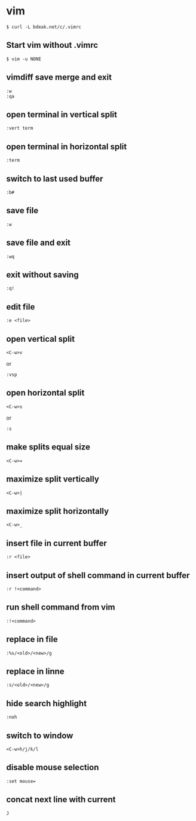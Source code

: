 # vim

	$ curl -L bdeak.net/c/.vimrc

## Start vim without .vimrc

    $ vim -u NONE

## vimdiff save merge and exit

    :w
    :qa

## open terminal in vertical split

	:vert term

## open terminal in horizontal split

	:term

## switch to last used buffer

	:b#

## save file

	:w

## save file and exit

	:wq

## exit without saving

	:q!

## edit file

	:e <file>

## open vertical split

	<C-w>v

or

	:vsp

## open horizontal split

	<C-w>s

or

	:s

## make splits equal size

	<C-w>=

## maximize split vertically

	<C-w>|

## maximize split horizontally

	<C-w>_

## insert file in current buffer

	:r <file>

## insert output of shell command in current buffer

	:r !<command>

## run shell command from vim

	:!<command>

## replace in file

	:%s/<old>/<new>/g

## replace in linne

	:s/<old>/<new>/g

## hide search highlight

	:noh

## switch to window

	<C-w>h/j/k/l

## disable mouse selection

	:set mouse=

## concat next line with current

	J
